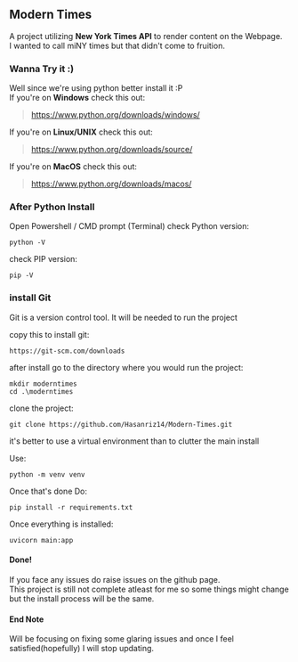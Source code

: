 
## Modern Times
A project utilizing **New York Times API** to render content on the Webpage. <br/>
I wanted to call miNY times but that didn't come to fruition.

### Wanna Try it :)

Well since we're using python better install it :P <br/>
If you're on **Windows** check this out: <br/>

>https://www.python.org/downloads/windows/

If you're on **Linux/UNIX** check this out: <br/>

>https://www.python.org/downloads/source/

If you're on **MacOS** check this out: <br/>
>https://www.python.org/downloads/macos/

### After Python Install

Open Powershell / CMD prompt (Terminal)
check Python version: 

```
python -V
```
check PIP version:
```
pip -V
```

### install Git 

Git is a version control tool. 
It will be needed to run the project

copy this to install git:
```
https://git-scm.com/downloads
```

after install go to the directory where you would run the project:
```
mkdir moderntimes
cd .\moderntimes
```

clone the project:
```
git clone https://github.com/Hasanriz14/Modern-Times.git
```

it's better to use a virtual environment than to clutter the main install

Use:
```
python -m venv venv
```

Once that's done 
Do:
```
pip install -r requirements.txt
```

Once everything is installed:
```
uvicorn main:app 
```

#### Done!

If you face any issues do raise issues on the github page. <br/>
This project is still not complete atleast for me so some things might change but the install process will be the same.

#### End Note
Will be focusing on fixing some glaring issues and once I feel satisfied(hopefully) I will stop updating.
